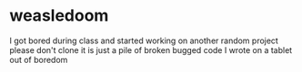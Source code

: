 # weasledoom
I got bored during class and started working on another random project
please don't clone it is just a pile of broken bugged code I wrote on a tablet out of boredom
